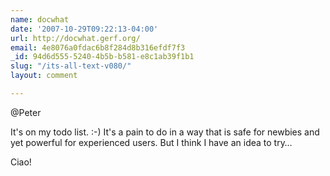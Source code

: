 ```yaml
---
name: docwhat
date: '2007-10-29T09:22:13-04:00'
url: http://docwhat.gerf.org/
email: 4e8076a0fdac6b8f284d8b316efdf7f3
_id: 94d6d555-5240-4b5b-b581-e8c1ab39f1b1
slug: "/its-all-text-v080/"
layout: comment

---
```


@Peter

It's on my todo list. :-)  It's a pain to do in a way that is safe for newbies and yet powerful for experienced users.  But I think I have an idea to try&hellip;

Ciao!
